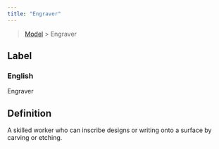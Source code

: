 ```yaml
---
title: "Engraver"
---
```


> [Model](./../) > Engraver

## Label

### English
Engraver


## Definition
A skilled worker who can inscribe designs or writing onto a surface by carving or etching. 


    
